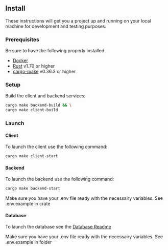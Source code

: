 ## Install

These instructions will get you a project up and running on your local machine for development and testing purposes.

### Prerequisites

Be sure to have the following properly installed:

- [Docker](https://www.docker.com/)
- [Rust](https://www.rust-lang.org/tools/install) v1.70 or higher
- [cargo-make](https://github.com/sagiegurari/cargo-make) v0.36.3 or higher

### Setup

Build the client and backend services:

```sh
cargo make backend-build && \
cargo make client-build
```

### Launch

#### Client

To launch the client use the following command:

```sh
cargo make client-start
```

#### Backend

To launch the backend use the following command:

```sh
cargo make backend-start
```

Make sure you have your .env file ready with the necessairy variables. See .env.example in crate

#### Database

To launch the database see the [Database Readme](./database/README.md)

Make sure you have your .env file ready with the necessairy variables. See .env.example in folder
